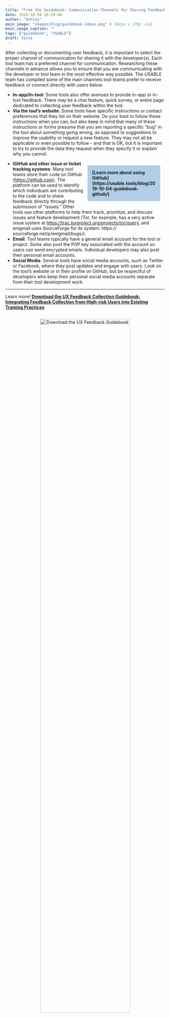 ```yaml
---
title: "From the Guidebook: Communication Channels for Sharing Feedback"
date: 2019-10-04 10:50:48
author: "Ashley"
main_image: "images/blog/guidebook-ideas.png" # 342px × 178p ~2x1
main_image_caption: ""
tags: ["guidebook", "USABLE"]
draft: false
---
```


After collecting or documenting user feedback, it is important to select the proper channel of communication for sharing it with the developer(s). Each tool team has a preferred channel for communication. Researching these channels in advance allows you to ensure that you are communicating with the developer or tool team in the most effective way possible. The USABLE team has compiled some of the main channels tool teams prefer to receive feedback or connect directly with users below.

- **In-app/In-tool**: Some tools also offer avenues to provide in-app or in-tool feedback. There may be a chat feature, quick survey, or entire page dedicated to collecting user feedback within the tool.
- **Via the tool’s website**: Some tools have specific instructions or contact preferences that they list on their website. Do your best to follow these instructions when you can; but also keep in mind that many of these instructions or forms presume that you are reporting a specific “bug” in the tool about something going wrong, as opposed to suggestions to improve the usability or request a new feature. They may not all be applicable or even possible to follow - and that is OK, but it is important to try to provide the data they request when they specify it or explain why you cannot.

<div style="width: 40%; background-color: #B2CEE6; float:right; padding: 1em; margin: 1em;"><strong>
[Learn more about using GitHub](https://usable.tools/blog/2019-10-04-guidebook-github/)</strong></div>

- **GitHub and other issue or ticket tracking systems**: Many tool teams store their code on GitHub (https://github.com). The platform can be used to identify which individuals are contributing to the code and to share feedback directly through the submission of “issues.” Other tools use other platforms to help them track, prioritize, and discuss issues and feature development (Tor, for example, has a very active issue system at https://trac.torproject.org/projects/tor/query, and enigmail uses SourceForge for its system: https:// sourceforge.net/p/enigmail/bugs/).
- **Email**: Tool teams typically have a general email account for the tool or project. Some also post the PGP key associated with the account so users can send encrypted emails. Individual developers may also post their personal email accounts.
- **Social Media**: Several tools have social media accounts, such as Twitter or Facebook, where they post updates and engage with users. Look on the tool’s website or in their profile on GitHub, but be respectful of developers who keep their personal social media accounts separate from their tool development work.

----

Learn more! **[Download the UX Feedback Collection Guidebook: Integrating Feedback Collection from High-risk Users into Existing Training Practices](/pdfs/USABLE_UX-Feedback-Collection-Guidebook.pdf)**

<div style="text-align:center"><a href="/pdfs/USABLE_UX-Feedback-Collection-Guidebook.pdf"><img src="/images/guidebook-download.png" alt="Download the UX Feedback Guidebook" style="width: 75%; border: 0; padding: 1em;" /></a></div>
